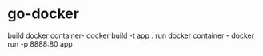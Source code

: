 # go-docker

build docker container- docker build -t app .
run docker container - docker run -p 8888:80 app
